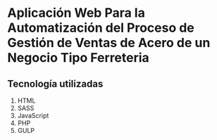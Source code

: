 # Aplicación Web Para la Automatización del Proceso de Gestión de Ventas de Acero de un Negocio Tipo Ferreteria

## Tecnología utilizadas
1. HTML
2. SASS 
3. JavaScript
4. PHP
5. GULP

